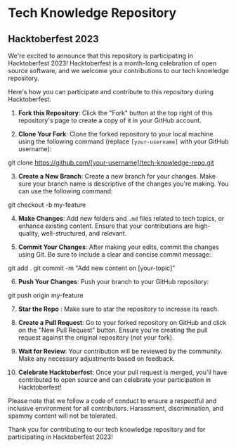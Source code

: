 # Tech Knowledge Repository



## Hacktoberfest 2023

We're excited to announce that this repository is participating in Hacktoberfest 2023! Hacktoberfest is a month-long celebration of open source software, and we welcome your contributions to our tech knowledge repository.

Here's how you can participate and contribute to this repository during Hacktoberfest:

1. **Fork this Repository**: Click the "Fork" button at the top right of this repository's page to create a copy of it in your GitHub account.

2. **Clone Your Fork**: Clone the forked repository to your local machine using the following command (replace `[your-username]` with your GitHub username):

git clone https://github.com/[your-username]/tech-knowledge-repo.git

3. **Create a New Branch**: Create a new branch for your changes. Make sure your branch name is descriptive of the changes you're making. You can use the following command:

git checkout -b my-feature

4. **Make Changes**: Add new folders and `.md` files related to tech topics, or enhance existing content. Ensure that your contributions are high-quality, well-structured, and relevant.

5. **Commit Your Changes**: After making your edits, commit the changes using Git. Be sure to include a clear and concise commit message:

git add .
git commit -m "Add new content on [your-topic]"

6. **Push Your Changes**: Push your branch to your GitHub repository:

git push origin my-feature

7. **Star the Repo** : Make sure to star the repository to increase its reach.

8. **Create a Pull Request**: Go to your forked repository on GitHub and click on the "New Pull Request" button. Ensure you're creating the pull request against the original repository (not your fork).

9. **Wait for Review**: Your contribution will be reviewed by the community. Make any necessary adjustments based on feedback.

10. **Celebrate Hacktoberfest**: Once your pull request is merged, you'll have contributed to open source and can celebrate your participation in Hacktoberfest!

Please note that we follow a code of conduct to ensure a respectful and inclusive environment for all contributors. Harassment, discrimination, and spammy content will not be tolerated.

Thank you for contributing to our tech knowledge repository and for participating in Hacktoberfest 2023!



